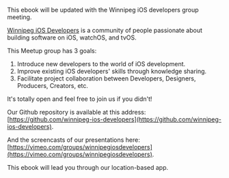 This ebook will be updated with the Winnipeg iOS developers group meeting.

[Winnipeg iOS Developers]() is a community of people passionate about building software on iOS, watchOS, and tvOS.

This Meetup group has 3 goals:

1. Introduce new developers to the world of iOS development.
2. Improve existing iOS developers' skills through knowledge sharing. 
3. Facilitate project collaboration between Developers, Designers, Producers, Creators, etc.

It's totally open and feel free to join us if you didn't!

Our Github repository is available at this address: [https://github.com/winnipeg-ios-developers](https://github.com/winnipeg-ios-developers).

And the screencasts of our presentations here: [https://vimeo.com/groups/winnipegiosdevelopers](https://vimeo.com/groups/winnipegiosdevelopers).

This ebook will lead you through our location-based app.